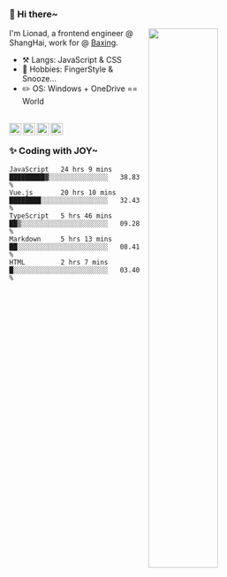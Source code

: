 ### 👋 Hi there~

[<img align="right" width="50%" src="https://github-readme-stats.vercel.app/api?username=Lionad-Morotar&show_icons=true">](https://metrics.lecoq.io/ouuan?template=classic)

I'm Lionad, a frontend engineer @ ShangHai, work for @ [Baxing](https://github.com/baixing).

- ⚒️ Langs: JavaScript & CSS
- 🎨 Hobbies: FingerStyle & Snooze...
- ✏️ OS: Windows + OneDrive == World

<br />

<a href="https://www.lionad.art">
  <img align="left" alt="lionad-art" width="22px" src="https://cdn.jsdelivr.net/npm/simple-icons@3.1.0/icons/wordpress.svg" />
</a>
<a href="#1806234223">
  <img align="left" alt="1806234223" width="22px" src="https://cdn.jsdelivr.net/npm/simple-icons@3.1.0/icons/tencentqq.svg" />
</a>
<a href="https://www.zhihu.com/people/Lionad">
  <img align="left" alt="132yse" width="22px" src="https://cdn.jsdelivr.net/npm/simple-icons@3.1.0/icons/zhihu.svg" />
</a>
<a href="https://github.com/Lionad-Morotar">
  <img align="left" alt="yisar" width="22px" src="https://cdn.jsdelivr.net/npm/simple-icons@3.1.0/icons/github.svg" />
</a>

<br />

### ✨ Coding with JOY~

<!--START_SECTION:waka-->
```text
JavaScript   24 hrs 9 mins   █████████▓░░░░░░░░░░░░░░░   38.83 % 
Vue.js       20 hrs 10 mins  ████████░░░░░░░░░░░░░░░░░   32.43 % 
TypeScript   5 hrs 46 mins   ██▒░░░░░░░░░░░░░░░░░░░░░░   09.28 % 
Markdown     5 hrs 13 mins   ██░░░░░░░░░░░░░░░░░░░░░░░   08.41 % 
HTML         2 hrs 7 mins    █░░░░░░░░░░░░░░░░░░░░░░░░   03.40 % 
```
<!--END_SECTION:waka-->
